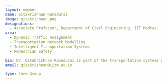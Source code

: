 ```yaml
---
layout: member
name: Gitakrishnan Ramadurai  
image: gitakrishnan.png
designations: 
  - Associate Professor, Department of Civil Engineering, IIT Madras.
area: 
  - Dynamic Traffic Assignment
  - Transportation Network Modelling
  - Intelligent Transportation Systems
  - Pedestrian Safety

bio: Dr. Gitakrishnan Ramadurai is part of the transportation systems group, which works in the areas of urban transportation planning, heterogeneous traffic modelling and management, network optimization techniques, congestion mitigation, accident and safety studies and Intelligent Transportation Systems. The transportation division has expertise in survey and experimental design, data collection, quality control and processing of micro and macro level traffic and travel demand. The team has extensive experience working with data of varying and interacting levels of spatial and temporal resolutions (ranging from within-day, day-to-day and long-term). Specific domain specific expertise with this data includes - model building, statistical and econometric analysis, optimization, simulation, algorithm development and decision support applications. The team has handled large and high resolution GPS and video-data to develop real-time Intelligent Transportation Systems applications.
email: gitakrishnan@iitm.ac.in

type: Core-Group
---
```

